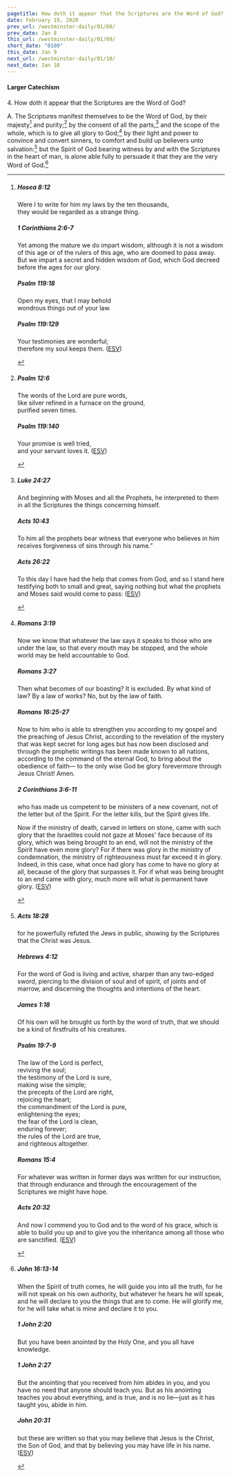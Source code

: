 ```yaml
---
pagetitle: How doth it appear that the Scriptures are the Word of God?
date: February 19, 2020
prev_url: /westminster-daily/01/08/
prev_date: Jan 8
this_url: /westminster-daily/01/09/
short_date: "0109"
this_date: Jan 9
next_url: /westminster-daily/01/10/
next_date: Jan 10
---
```


#### Larger Catechism

<span class="q">4.</span> How doth it appear that the Scriptures are the Word of God?

<span class="q">A.</span> The Scriptures manifest themselves to be the Word of God, by their majesty[^fnref:wlc1] and purity;[^fnref:wlc2] by the consent of all the parts,[^fnref:wlc3] and the scope of the whole, which is to give all glory to God;[^fnref:wlc4] by their light and power to convince and convert sinners, to comfort and build up believers unto salvation:[^fnref:wlc5] but the Spirit of God bearing witness by and with the Scriptures in the heart of man, is alone able fully to persuade it that they are the very Word of God.[^fnref:wlc6]


[^fnref:wlc1]: <div class="esv"><h5>Hosea 8:12</h5> <div class="esv-text"><div class="block-indent"> <p class="line-group" id="p28008012.01-1">Were I to write for him my laws by the ten thousands,<br /> <span class="indent"></span>they would be regarded as a strange thing.</p> </div> </div><h5>1 Corinthians 2:6-7</h5> <div class="esv-text"> <p id="p46002006.05-2">Yet among the mature we do impart wisdom, although it is not a wisdom of this age or of the rulers of this age, who are doomed to pass away. But we impart a secret and hidden wisdom of God, which God decreed before the ages for our glory.</p> </div><h5>Psalm 119:18</h5> <div class="esv-text"><div class="block-indent"> <p class="line-group" id="p19119018.01-3">Open my eyes, that I may behold<br /> <span class="indent"></span>wondrous things out of your law.</p> </div> </div><h5>Psalm 119:129</h5> <div class="esv-text"> <div class="block-indent"> <p class="line-group" id="p19119129.02-4">Your testimonies are wonderful;<br /> <span class="indent"></span>therefore my soul keeps them.  (<a href="http://www.esv.org" class="copyright">ESV</a>)</p> </div> </div> </div>

[^fnref:wlc2]: <div class="esv"><h5>Psalm 12:6</h5> <div class="esv-text"><div class="block-indent"> <p class="line-group" id="p19012006.01-1">The words of the <span class="small-caps">Lord</span> are pure words,<br /> <span class="indent"></span>like silver refined in a furnace on the ground,<br /> <span class="indent"></span>purified seven times.</p> </div> </div><h5>Psalm 119:140</h5> <div class="esv-text"><div class="block-indent"> <p class="line-group" id="p19119140.01-2">Your promise is well tried,<br /> <span class="indent"></span>and your servant loves it.  (<a href="http://www.esv.org" class="copyright">ESV</a>)</p> </div> </div> </div>

[^fnref:wlc3]: <div class="esv"><h5>Luke 24:27</h5> <div class="esv-text"><p id="p42024027.01-1">And beginning with Moses and all the Prophets, he interpreted to them in all the Scriptures the things concerning himself.</p> </div><h5>Acts 10:43</h5> <div class="esv-text"><p id="p44010043.01-2">To him all the prophets bear witness that everyone who believes in him receives forgiveness of sins through his name.&#8221;</p> </div><h5>Acts 26:22</h5> <div class="esv-text"><p id="p44026022.01-3">To this day I have had the help that comes from God, and so I stand here testifying both to small and great, saying nothing but what the prophets and Moses said would come to pass:  (<a href="http://www.esv.org" class="copyright">ESV</a>)</p> </div> </div>

[^fnref:wlc4]: <div class="esv"><h5>Romans 3:19</h5> <div class="esv-text"><p id="p45003019.01-1">Now we know that whatever the law says it speaks to those who are under the law, so that every mouth may be stopped, and the whole world may be held accountable to God.</p> </div><h5>Romans 3:27</h5> <div class="esv-text"><p id="p45003027.01-2">Then what becomes of our boasting? It is excluded. By what kind of law? By a law of works? No, but by the law of faith.</p> </div><h5>Romans 16:25-27</h5> <div class="esv-text"> <p id="p45016025.02-3">Now to him who is able to strengthen you according to my gospel and the preaching of Jesus Christ, according to the revelation of the mystery that was kept secret for long ages but has now been disclosed and through the prophetic writings has been made known to all nations, according to the command of the eternal God, to bring about the obedience of faith&#8212; to the only wise God be glory forevermore through Jesus Christ! Amen.</p> </div><h5>2 Corinthians 3:6-11</h5> <div class="esv-text"><p id="p47003006.01-4">who has made us competent to be ministers of a new covenant, not of the letter but of the Spirit. For the letter kills, but the Spirit gives life.</p>  <p id="p47003007.01-4">Now if the ministry of death, carved in letters on stone, came with such glory that the Israelites could not gaze at Moses' face because of its glory, which was being brought to an end, will not the ministry of the Spirit have even more glory? For if there was glory in the ministry of condemnation, the ministry of righteousness must far exceed it in glory. Indeed, in this case, what once had glory has come to have no glory at all, because of the glory that surpasses it. For if what was being brought to an end came with glory, much more will what is permanent have glory.  (<a href="http://www.esv.org" class="copyright">ESV</a>)</p> </div> </div>

[^fnref:wlc5]: <div class="esv"><h5>Acts 18:28</h5> <div class="esv-text"><p id="p44018028.01-1">for he powerfully refuted the Jews in public, showing by the Scriptures that the Christ was Jesus.</p> </div><h5>Hebrews 4:12</h5> <div class="esv-text"><p id="p58004012.01-2">For the word of God is living and active, sharper than any two-edged sword, piercing to the division of soul and of spirit, of joints and of marrow, and discerning the thoughts and intentions of the heart.</p> </div><h5>James 1:18</h5> <div class="esv-text"><p id="p59001018.01-3">Of his own will he brought us forth by the word of truth, that we should be a kind of firstfruits of his creatures.</p> </div><h5>Psalm 19:7-9</h5> <div class="esv-text"><div class="block-indent"> <p class="line-group" id="p19019007.01-4">The law of the <span class="small-caps">Lord</span> is perfect,<br /> <span class="indent"></span>reviving the soul;<br /> the testimony of the <span class="small-caps">Lord</span> is sure,<br /> <span class="indent"></span>making wise the simple;<br />  the precepts of the <span class="small-caps">Lord</span> are right,<br /> <span class="indent"></span>rejoicing the heart;<br /> the commandment of the <span class="small-caps">Lord</span> is pure,<br /> <span class="indent"></span>enlightening the eyes;<br />  the fear of the <span class="small-caps">Lord</span> is clean,<br /> <span class="indent"></span>enduring forever;<br /> the rules of the <span class="small-caps">Lord</span> are true,<br /> <span class="indent"></span>and righteous altogether.</p> </div> </div><h5>Romans 15:4</h5> <div class="esv-text"><p id="p45015004.01-5">For whatever was written in former days was written for our instruction, that through endurance and through the encouragement of the Scriptures we might have hope.</p> </div><h5>Acts 20:32</h5> <div class="esv-text"><p id="p44020032.01-6">And now I commend you to God and to the word of his grace, which is able to build you up and to give you the inheritance among all those who are sanctified.  (<a href="http://www.esv.org" class="copyright">ESV</a>)</p> </div> </div>

[^fnref:wlc6]: <div class="esv"><h5>John 16:13-14</h5> <div class="esv-text"><p id="p43016013.01-1"><span class="woc">When the Spirit of truth comes, he will guide you into all the truth, for he will not speak on his own authority, but whatever he hears he will speak, and he will declare to you the things that are to come.</span> <span class="woc">He will glorify me, for he will take what is mine and declare it to you.</span></p> </div><h5>1 John 2:20</h5> <div class="esv-text"><p id="p62002020.01-2">But you have been anointed by the Holy One, and you all have knowledge.</p> </div><h5>1 John 2:27</h5> <div class="esv-text"><p id="p62002027.01-3">But the anointing that you received from him abides in you, and you have no need that anyone should teach you. But as his anointing teaches you about everything, and is true, and is no lie&#8212;just as it has taught you, abide in him.</p> </div><h5>John 20:31</h5> <div class="esv-text"><p id="p43020031.01-4">but these are written so that you may believe that Jesus is the Christ, the Son of God, and that by believing you may have life in his name.  (<a href="http://www.esv.org" class="copyright">ESV</a>)</p> </div> </div>

